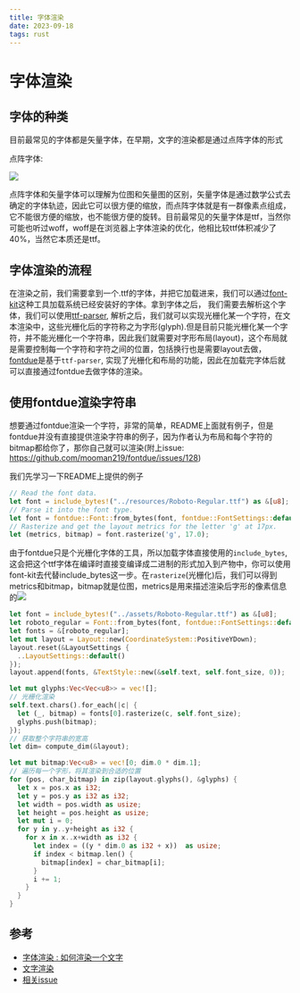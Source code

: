 ```yaml
---
title: 字体渲染 
date: 2023-09-18
tags: rust
---
```


# 字体渲染

## 字体的种类

目前最常见的字体都是矢量字体，在早期，文字的渲染都是通过点阵字体的形式

点阵字体: 

![](https://lzc-personal-resource.oss-cn-beijing.aliyuncs.com/202309181519685.png)

点阵字体和矢量字体可以理解为位图和矢量图的区别，矢量字体是通过数学公式去确定的字体轨迹，因此它可以很方便的缩放，而点阵字体就是有一群像素点组成，它不能很方便的缩放，也不能很方便的旋转。目前最常见的矢量字体是ttf，当然你可能也听过woff，woff是在浏览器上字体渲染的优化，他相比较ttf体积减少了40%，当然它本质还是ttf。

## 字体渲染的流程

在渲染之前，我们需要拿到一个.ttf的字体，并把它加载进来，我们可以通过[font-kit](https://github.com/servo/font-kit)这种工具加载系统已经安装好的字体。拿到字体之后， 我们需要去解析这个字体，我们可以使用[ttf-parser](https://github.com/RazrFalcon/ttf-parser), 解析之后，我们就可以实现光栅化某一个字符，在文本渲染中，这些光栅化后的字符称之为字形(glyph).但是目前只能光栅化某一个字符，并不能光栅化一个字符串，因此我们就需要对字形布局(layout)，这个布局就是需要控制每一个字符和字符之间的位置，包括换行也是需要layout去做，[fontdue](https://github.com/mooman219/fontdue)是基于`ttf-parser`, 实现了光栅化和布局的功能，因此在加载完字体后就可以直接通过fontdue去做字体的渲染。

## 使用fontdue渲染字符串

想要通过fontdue渲染一个字符，非常的简单，README上面就有例子，但是fontdue并没有直接提供渲染字符串的例子，因为作者认为布局和每个字符的bitmap都给你了，那你自己就可以渲染(附上issue: https://github.com/mooman219/fontdue/issues/128)

我们先学习一下README上提供的例子

```rust
// Read the font data.
let font = include_bytes!("../resources/Roboto-Regular.ttf") as &[u8];
// Parse it into the font type.
let font = fontdue::Font::from_bytes(font, fontdue::FontSettings::default()).unwrap();
// Rasterize and get the layout metrics for the letter 'g' at 17px.
let (metrics, bitmap) = font.rasterize('g', 17.0);
```

由于fontdue只是个光栅化字体的工具，所以加载字体直接使用的`include_bytes`, 这会把这个ttf字体在编译时直接变编译成二进制的形式加入到产物中，你可以使用font-kit去代替include_bytes这一步。在`rasterize`(光栅化)后，我们可以得到metrics和bitmap，bitmap就是位图，metrics是用来描述渲染后字形的像素信息的![](https://lzc-personal-resource.oss-cn-beijing.aliyuncs.com/202309181515519.png)

```rust
let font = include_bytes!("../assets/Roboto-Regular.ttf") as &[u8];
let roboto_regular = Font::from_bytes(font, fontdue::FontSettings::default()).unwrap();
let fonts = &[roboto_regular];
let mut layout = Layout::new(CoordinateSystem::PositiveYDown);
layout.reset(&LayoutSettings {
  ..LayoutSettings::default()
});
layout.append(fonts, &TextStyle::new(&self.text, self.font_size, 0));

let mut glyphs:Vec<Vec<u8>> = vec![];
// 光栅化渲染
self.text.chars().for_each(|c| {
  let (_, bitmap) = fonts[0].rasterize(c, self.font_size);
  glyphs.push(bitmap);
});
// 获取整个字符串的宽高
let dim= compute_dim(&layout);

let mut bitmap:Vec<u8> = vec![0; dim.0 * dim.1];
// 遍历每一个字形，将其渲染到合适的位置
for (pos, char_bitmap) in zip(layout.glyphs(), &glyphs) {
  let x = pos.x as i32;
  let y = pos.y as i32 as i32;
  let width = pos.width as usize;
  let height = pos.height as usize;
  let mut i = 0;
  for y in y..y+height as i32 {
    for x in x..x+width as i32 {
      let index = ((y * dim.0 as i32 + x))  as usize;
      if index < bitmap.len() {
        bitmap[index] = char_bitmap[i];
      }
      i += 1;
    }
  }
}

```



## 参考

* [字体渲染 : 如何渲染一个文字](https://blog.yangteng.me/articles/2019/typography-how-fonts-are-rendered/)
* [文字渲染](https://learnopengl-cn.readthedocs.io/zh/latest/06%20In%20Practice/02%20Text%20Rendering/)
* [相关issue](https://github.com/RazrFalcon/tiny-skia/issues/1)